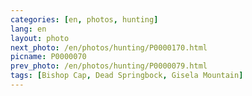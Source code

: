 ```yaml
---
categories: [en, photos, hunting]
lang: en
layout: photo
next_photo: /en/photos/hunting/P0000170.html
picname: P0000070
prev_photo: /en/photos/hunting/P0000079.html
tags: [Bishop Cap, Dead Springbock, Gisela Mountain]
---
```


